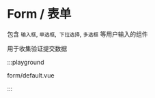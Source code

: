 # Form / 表单

包含 `输入框`, `单选框`,` 下拉选择`, `多选框` 等用户输入的组件

用于收集验证提交数据

:::playground

form/default.vue

:::
